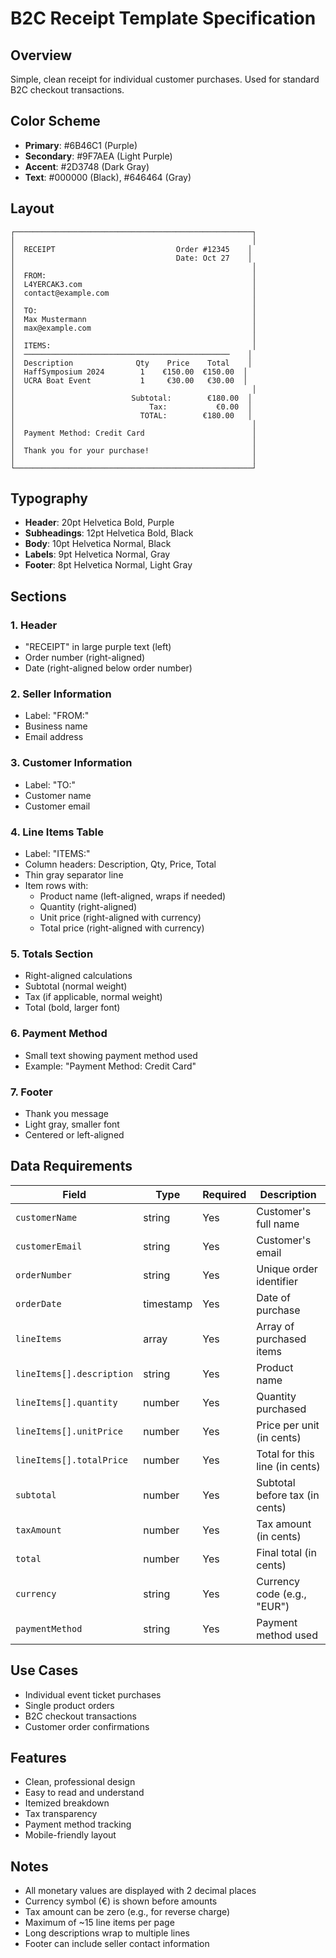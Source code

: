 # B2C Receipt Template Specification

## Overview
Simple, clean receipt for individual customer purchases. Used for standard B2C checkout transactions.

## Color Scheme
- **Primary**: #6B46C1 (Purple)
- **Secondary**: #9F7AEA (Light Purple)
- **Accent**: #2D3748 (Dark Gray)
- **Text**: #000000 (Black), #646464 (Gray)

## Layout

```
┌─────────────────────────────────────────────────────┐
│                                                     │
│  RECEIPT                           Order #12345    │
│                                    Date: Oct 27    │
│                                                     │
│  FROM:                                              │
│  L4YERCAK3.com                                      │
│  contact@example.com                                │
│                                                     │
│  TO:                                                │
│  Max Mustermann                                     │
│  max@example.com                                    │
│                                                     │
│  ITEMS:                                             │
│  ──────────────────────────────────────────────    │
│  Description              Qty    Price    Total    │
│  HaffSymposium 2024        1    €150.00  €150.00  │
│  UCRA Boat Event           1     €30.00   €30.00  │
│                                                     │
│                          Subtotal:        €180.00  │
│                              Tax:           €0.00  │
│                            TOTAL:        €180.00   │
│                                                     │
│  Payment Method: Credit Card                        │
│                                                     │
│  Thank you for your purchase!                       │
│                                                     │
└─────────────────────────────────────────────────────┘
```

## Typography
- **Header**: 20pt Helvetica Bold, Purple
- **Subheadings**: 12pt Helvetica Bold, Black
- **Body**: 10pt Helvetica Normal, Black
- **Labels**: 9pt Helvetica Normal, Gray
- **Footer**: 8pt Helvetica Normal, Light Gray

## Sections

### 1. Header
- "RECEIPT" in large purple text (left)
- Order number (right-aligned)
- Date (right-aligned below order number)

### 2. Seller Information
- Label: "FROM:"
- Business name
- Email address

### 3. Customer Information
- Label: "TO:"
- Customer name
- Customer email

### 4. Line Items Table
- Label: "ITEMS:"
- Column headers: Description, Qty, Price, Total
- Thin gray separator line
- Item rows with:
  - Product name (left-aligned, wraps if needed)
  - Quantity (right-aligned)
  - Unit price (right-aligned with currency)
  - Total price (right-aligned with currency)

### 5. Totals Section
- Right-aligned calculations
- Subtotal (normal weight)
- Tax (if applicable, normal weight)
- Total (bold, larger font)

### 6. Payment Method
- Small text showing payment method used
- Example: "Payment Method: Credit Card"

### 7. Footer
- Thank you message
- Light gray, smaller font
- Centered or left-aligned

## Data Requirements

| Field | Type | Required | Description |
|-------|------|----------|-------------|
| `customerName` | string | Yes | Customer's full name |
| `customerEmail` | string | Yes | Customer's email |
| `orderNumber` | string | Yes | Unique order identifier |
| `orderDate` | timestamp | Yes | Date of purchase |
| `lineItems` | array | Yes | Array of purchased items |
| `lineItems[].description` | string | Yes | Product name |
| `lineItems[].quantity` | number | Yes | Quantity purchased |
| `lineItems[].unitPrice` | number | Yes | Price per unit (in cents) |
| `lineItems[].totalPrice` | number | Yes | Total for this line (in cents) |
| `subtotal` | number | Yes | Subtotal before tax (in cents) |
| `taxAmount` | number | Yes | Tax amount (in cents) |
| `total` | number | Yes | Final total (in cents) |
| `currency` | string | Yes | Currency code (e.g., "EUR") |
| `paymentMethod` | string | Yes | Payment method used |

## Use Cases
- Individual event ticket purchases
- Single product orders
- B2C checkout transactions
- Customer order confirmations

## Features
- Clean, professional design
- Easy to read and understand
- Itemized breakdown
- Tax transparency
- Payment method tracking
- Mobile-friendly layout

## Notes
- All monetary values are displayed with 2 decimal places
- Currency symbol (€) is shown before amounts
- Tax amount can be zero (e.g., for reverse charge)
- Maximum of ~15 line items per page
- Long descriptions wrap to multiple lines
- Footer can include seller contact information
